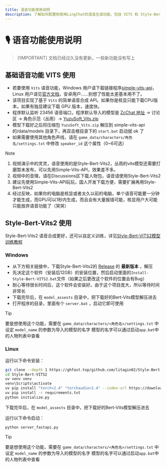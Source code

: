 ```yaml
---
title: 语音功能使用说明
description: 了解如何配置和使用LingChat的语音生成功能，包括 VITS 和 Style-Bert-VITS2 两种语音合成方案。
---
```


#  🎙️ 语音功能使用说明

> [!IMPORTANT] 文档已经过久没有更新，一些新功能没有写上

## 基础语音功能 VITS 使用

- 若要使用 `Vits` 语音功能，Windows 用户请下载链接程序[simple-vits-api](https://github.com/Artrajz/vits-simple-api/releases)，Linux 用户请见[官方文档](https://github.com/Artrajz/vits-simple-api/blob/main/README_zh.md)，安卓用户......别想了性能太差基本用不了。
- 该项目实现了基于 `Vits` 的简单语音合成 API。如果你是核显只能下载CPU版本。如果有独显建议下载 GPU 版本，速度快。
- 程序默认监听 23456 语音端口，程序默认导入的模型是 [ZcChat 地址](https://github.com/Zao-chen/ZcChat) -&gt; 讨论区 -&gt; 角色示范（丛雨）-&gt; [YuzuSoft_Vits.zip](https://github.com/Zao-chen/zao-chen.github.io/releases/download/%E8%B5%84%E6%BA%90%E4%B8%8B%E8%BD%BD/YuzuSoft_Vits.zip)
- 模型下载好之后将压缩包 `YuzuSoft_Vits.zip` 解压到 simple-vits-api 的/data/models 目录下，再双击根目录下的 `start.bat` 启动就 ok 了
- 如果需要使用其他角色声线，请在 `game_data/characters/角色名/settings.txt` 中修改 `speaker_id` 这个属性（0~6可选）

> [!NOTE]
>
> 1. 视频演示中的灵灵，语音使用的是Style-Bert-Vits2，丛雨的vits模型还需要打磨暂未发布，可以先用Simple-Vits-API，效果差不多。
> 2. 视频中的音理，请在Discussions区下载人物包，语音请使用Style-Bert-Vits2
> 3. 建议先使用Simple-Vits-API玩玩，国人开发下载方便，需要扩展再用Style-Bert-Vits2
> 4. 经过反映，如果你的电脑是核显或者太久以前的电脑，单个语音可能要一分钟才能生成，而GPU可以1秒内生成，而且会有大量报错可能，核显用户大可能只能放弃语音功能了（哭哭）

## Style-Bert-Vits2 使用

Style-Bert-Vits2 语音合成更好，还可以自定义训练，详见[Style-Bert-VITS2模型训练教程](../../develop/Style-Bert-VITS2模型训练教程.md)

### Windows

- 从下方相关链接中，下载Style-Bert-Vits2的 [Release](https://github.com/litagin02/Style-Bert-VITS2/releases) 的 **最新版本** ，解压
- 先决定这个软件（安装后12GB）的安装位置，然后启动里面的`Install-Style-Bert-VITS2.bat`文件（如果之后更改这个软件的位置会有Bug）
- 耐心等待很长时间后，这个软件会安装好。由于这个项目庞大，所以等待时间非常长
- 下载完毕后，在 `model_assests` 目录中，把下载好的Bert-Vits模型解压进去
- 打开程序的目录，里面有个 `server.bat` ，启动它即可使用

> [!TIP]
> 要是想使用这个功能，需要在 `game_data/characters/<角色名>/settings.txt` 中设定 `model_name` 的参数为导入的模型的名字
> 模型的名字可以通过启动`app.bat`中的人物列表中查看

### Linux

运行以下命令安装：

```bash
git clone --depth 1 https://ghfast.top/github.com/litagin02/Style-Bert-VITS2.git
cd Style-Bert-VITS2
uv venv venv
venv\Scripts\activate
uv pip install "torch<2.4" "torchaudio<2.4" --index-url https://download.pytorch.org/whl/cu118 #用于GPU合成，CPU请把后面的 cu118 换成 cpu
uv pip install -r requirements.txt
python initialize.py
```

下载完毕后，在 `model_assests` 目录中，把下载好的Bert-Vits模型解压进去

运行以下命令启动：

```bash
python server_fastapi.py
```

> [!TIP]
> 要是想使用这个功能，需要在 `game_data/characters/<角色名>/settings.txt` 中设定 `model_name` 的参数为导入的模型的名字
> 模型的名字可以通过启动`app.bat`中的人物列表中查看
